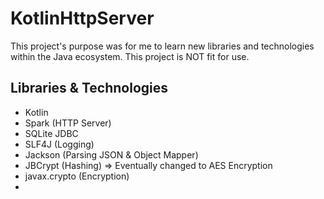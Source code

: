 # KotlinHttpServer
This project's purpose was for me to learn new libraries and technologies within the Java ecosystem. This project is NOT fit for use.  
  
## Libraries & Technologies
- Kotlin
- Spark (HTTP Server)
- SQLite JDBC
- SLF4J (Logging)
- Jackson (Parsing JSON & Object Mapper)
- JBCrypt (Hashing) => Eventually changed to AES Encryption
- javax.crypto (Encryption)
- 
 
